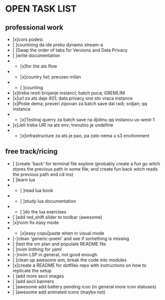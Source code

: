 # OPEN TASK LIST

## professional work

- [x]cors podesi
- [ ]countning da ide preko dynamo stream-a
- [ ]Swap the order of tabs for Versions and Data Privacy
- [ ]write documentation
- - [x]for the ats flow
- - [x]country list; preuzeo milan
- - [ ]counting
- [x]treba resiti brojanje instanci; batch puca; GREMLINI
- [x]url za ats daje 401; data privacy ono sto vraca instance
- [x]Posle dema; preveri zipovan za batch save dal radi; srdjan; qq instanca
- - [x]Testiraj querry za batch save na djidinu qq instancu us-west-1
- [x]Jeli treba URI na ats env; trenutno je undefine
- - [x]infrastructure za ats je pao, pa zato nema u s3 envitonment

## free track/ricing

- [ ]create 'back' for terminal file explore (probably create a fun go witch stores the previous path in some file; end create fun back witch reads the previous path and cd ins)
- [ ]learn lua
- - [ ]read lua book
- - [ ]study lua documentation
- - [ ]do the lua exercises
- [ ]add red_shift slider to toolbar (awesome)
- [x]nvim fix easy mode
- - [x]easy copu|paste when in visual mode
- [-]clean 'generic-poem' and see if something is missing
- [ ]test the vm plan and populate README file
- [ ]nvim linthing for yaml
- [-]nvim LSP in general, not good enough
- [ ]clean up awesome wm, break the code into modules
- [x]create a README for dotfiles repo with instructions on how to replicate the setup
- [ ]add more ascii images
- [ ]add ascii banners
- [ ]awesome add battery pending icon (in general more icon statuses)
- [ ]awesome add animated icons (maybe not)

